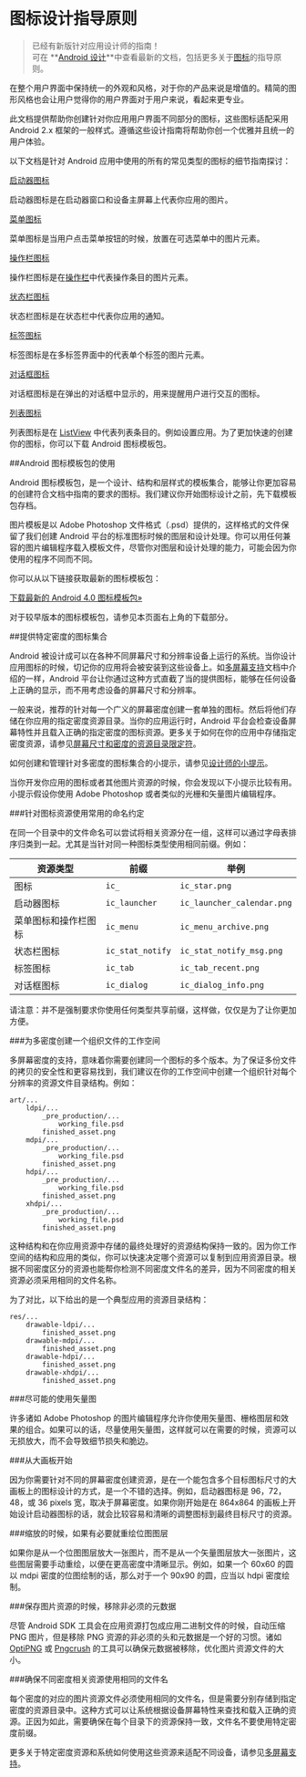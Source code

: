 # 图标设计指导原则

>已经有新版针对应用设计师的指南！  
>可在 **[Android 设计](https://developer.android.com/design/index.html)**中查看最新的文档，包括更多关于[图标](https://developer.android.com/design/style/iconography.html)的指导原则。

在整个用户界面中保持统一的外观和风格，对于你的产品来说是增值的。精简的图形风格也会让用户觉得你的用户界面对于用户来说，看起来更专业。

此文档提供帮助你创建针对你应用用户界面不同部分的图标，这些图标适配采用 Android 2.x 框架的一般样式。遵循这些设计指南将帮助你创一个优雅并且统一的用户体验。

以下文档是针对 Android 应用中使用的所有的常见类型的图标的细节指南探讨：

[启动器图标](https://developer.android.com/guide/practices/ui_guidelines/icon_design_launcher.html)

启动器图标是在启动器窗口和设备主屏幕上代表你应用的图片。

[菜单图标](https://developer.android.com/guide/practices/ui_guidelines/icon_design_menu.html)

菜单图标是当用户点击菜单按钮的时候，放置在可选菜单中的图片元素。

[操作栏图标](https://developer.android.com/guide/practices/ui_guidelines/icon_design_action_bar.html)

操作栏图标是在[操作栏](https://developer.android.com/guide/topics/ui/actionbar.html)中代表操作条目的图片元素。

[状态栏图标](https://developer.android.com/guide/practices/ui_guidelines/icon_design_status_bar.html)

状态栏图标是在状态栏中代表你应用的通知。

[标签图标](https://developer.android.com/guide/practices/ui_guidelines/icon_design_tab.html)

标签图标是在多标签界面中的代表单个标签的图片元素。

[对话框图标](https://developer.android.com/guide/practices/ui_guidelines/icon_design_dialog.html)

对话框图标是在弹出的对话框中显示的，用来提醒用户进行交互的图标。

[列表图标](https://developer.android.com/guide/practices/ui_guidelines/icon_design_list.html)

列表图标是在 [ListView](https://developer.android.com/reference/android/widget/ListView.html) 中代表列表条目的。例如设置应用。为了更加快速的创建你的图标，你可以下载 Android 图标模板包。

##Android 图标模板包的使用

Android 图标模板包，是一个设计、结构和层样式的模板集合，能够让你更加容易的创建符合文档中指南的要求的图标。我们建议你开始图标设计之前，先下载模板包存档。

图片模板是以 Adobe Photoshop 文件格式（.psd）提供的，这样格式的文件保留了我们创建 Android 平台的标准图标时候的图层和设计处理。你可以用任何兼容的图片编辑程序载入模板文件，尽管你对图层和设计处理的能力，可能会因为你使用的程序不同而不同。

你可以从以下链接获取最新的图标模板包：

[下载最新的 Android 4.0 图标模板包»](https://developer.android.com/shareables/icon_templates-v4.0.zip)

对于较早版本的图标模板包，请参见本页面右上角的下载部分。

##提供特定密度的图标集合

Android 被设计成可以在各种不同屏幕尺寸和分辨率设备上运行的系统。当你设计应用图标的时候，切记你的应用将会被安装到这些设备上。如[多屏幕支持](https://developer.android.com/guide/practices/screens_support.html)文档中介绍的一样，Android 平台让你通过这种方式直截了当的提供图标，能够在任何设备上正确的显示，而不用考虑设备的屏幕尺寸和分辨率。

一般来说，推荐的针对每一个广义的屏幕密度创建一套单独的图标。然后将他们存储在你应用的指定密度资源目录。当你的应用运行时，Android 平台会检查设备屏幕特性并且载入正确的指定密度的图标资源。更多关于如何在你的应用中存储指定密度资源，请参见[屏幕尺寸和密度的资源目录限定符](https://developer.android.com/guide/practices/screens_support.html#qualifiers)。

如何创建和管理针对多密度的图标集合的小提示，请参见[设计师的小提示](https://developer.android.com/guide/practices/ui_guidelines/icon_design.html#design-tips)。

当你开发你应用的图标或者其他图片资源的时候，你会发现以下小提示比较有用。小提示假设你使用 Adobe Photoshop 或者类似的光栅和矢量图片编辑程序。

###针对图标资源使用常用的命名约定

在同一个目录中的文件命名可以尝试将相关资源分在一组，这样可以通过字母表排序归类到一起。尤其是当针对同一种图标类型使用相同前缀。例如：

|资源类型|前缀|举例
|---|---|---
|图标|`ic_`|`ic_star.png`
|启动器图标|`ic_launcher `|`ic_launcher_calendar.png`
|菜单图标和操作栏图标|`ic_menu `|`ic_menu_archive.png`
|状态栏图标|`ic_stat_notify`|`ic_stat_notify_msg.png`
|标签图标|`ic_tab`|`ic_tab_recent.png`
|对话框图标|`ic_dialog`|`ic_dialog_info.png`

请注意：并不是强制要求你使用任何类型共享前缀，这样做，仅仅是为了让你更加方便。

###为多密度创建一个组织文件的工作空间

多屏幕密度的支持，意味着你需要创建同一个图标的多个版本。为了保证多份文件的拷贝的安全性和更容易找到，我们建议在你的工作空间中创建一个组织针对每个分辨率的资源文件目录结构。例如：

```
art/...
    ldpi/...
        _pre_production/...
            working_file.psd
        finished_asset.png
    mdpi/...
        _pre_production/...
            working_file.psd
        finished_asset.png
    hdpi/...
        _pre_production/...
            working_file.psd
        finished_asset.png
    xhdpi/...
        _pre_production/...
            working_file.psd
        finished_asset.png
```

这种结构和在你应用资源中存储的最终处理好的资源结构保持一致的。因为你工作空间的结构和应用的类似，你可以快速决定哪个资源可以复制到应用资源目录。根据不同密度区分的资源也能帮你检测不同密度文件名的差异，因为不同密度的相关资源必须采用相同的文件名称。

为了对比，以下给出的是一个典型应用的资源目录结构：

```
res/...
    drawable-ldpi/...
        finished_asset.png
    drawable-mdpi/...
        finished_asset.png
    drawable-hdpi/...
        finished_asset.png
    drawable-xhdpi/...
        finished_asset.png
```

###尽可能的使用矢量图

许多诸如 Adobe Photoshop 的图片编辑程序允许你使用矢量图、栅格图层和效果的组合。如果可以的话，尽量使用矢量图，这样就可以在需要的时候，资源可以无损放大，而不会导致细节损失和脆边。

###从大画板开始

因为你需要针对不同的屏幕密度创建资源，是在一个能包含多个目标图标尺寸的大画板上的图标设计的方式，是一个不错的选择。例如，启动器图标是 96，72，48，或 36 pixels 宽，取决于屏幕密度。如果你刚开始是在 864x864 的画板上开始设计启动器图标的话，就会比较容易和清晰的调整图标到最终目标尺寸的资源。

###缩放的时候，如果有必要就重绘位图图层

如果你是从一个位图图层放大一张图片，而不是从一个矢量图层放大一张图片，这些图层需要手动重绘，以便在更高密度中清晰显示。例如，如果一个 60x60 的圆以 mdpi 密度的位图绘制的话，那么对于一个  90x90 的圆，应当以 hdpi 密度绘制。

###保存图片资源的时候，移除非必须的元数据

尽管 Android SDK 工具会在应用资源打包成应用二进制文件的时候，自动压缩 PNG 图片，但是移除 PNG 资源的非必须的头和元数据是一个好的习惯。诸如 [OptiPNG](http://optipng.sourceforge.net/) 或 [Pngcrush](http://pmt.sourceforge.net/pngcrush/) 的工具可以确保元数据被移除，优化图片资源文件的大小。

###确保不同密度相关资源使用相同的文件名

每个密度的对应的图片资源文件必须使用相同的文件名，但是需要分别存储到指定密度的资源目录中。这种方式可以让系统根据设备屏幕特性来查找和载入正确的资源。正因为如此，需要确保在每个目录下的资源保持一致，文件名不要使用特定密度前缀。

更多关于特定密度资源和系统如何使用这些资源来适配不同设备，请参见[多屏幕支持](https://developer.android.com/guide/practices/screens_support.html)。





















